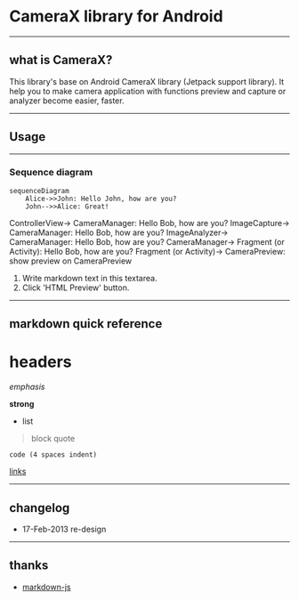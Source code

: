 # CameraX library for Android

----
## what is CameraX?

This library's base on Android CameraX library (Jetpack support library). It help you to make camera application with functions preview and capture or analyzer become easier, faster.

----
## Usage
----
### Sequence diagram

```mermaid
sequenceDiagram
    Alice->>John: Hello John, how are you?
    John-->>Alice: Great!
```

ControllerView-> CameraManager: Hello Bob, how are you?
ImageCapture-> CameraManager: Hello Bob, how are you?
ImageAnalyzer-> CameraManager: Hello Bob, how are you?
CameraManager-> Fragment (or Activity): Hello Bob, how are you?
Fragment (or Activity)-> CameraPreview: show preview on CameraPreview



1. Write markdown text in this textarea.
2. Click 'HTML Preview' button.

----
## markdown quick reference
# headers

*emphasis*

**strong**

* list

>block quote

    code (4 spaces indent)
[links](https://wikipedia.org)

----
## changelog
* 17-Feb-2013 re-design

----
## thanks
* [markdown-js](https://github.com/evilstreak/markdown-js)

